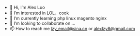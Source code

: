 - 👋 Hi, I’m Alex Luo
- 👀 I’m interested in LOL，cook
- 🌱 I’m currently learning php linux magento nginx
- 💞️ I’m looking to collaborate on ...
- 📫 How to reach me lzy_email@sina.cn or alexlzy8@gmail.com

<!---
lzyenjoy/lzyenjoy is a ✨ special ✨ repository because its `README.md` (this file) appears on your GitHub profile.
You can click the Preview link to take a look at your changes.
--->
